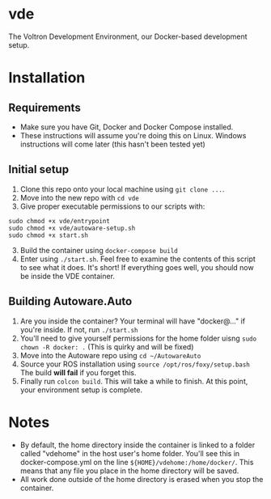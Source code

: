 # vde
The Voltron Development Environment, our Docker-based development setup.

# Installation
## Requirements
- Make sure you have Git, Docker and Docker Compose installed.
- These instructions will assume you're doing this on Linux. Windows instructions will come later (this hasn't been tested yet)

## Initial setup
1. Clone this repo onto your local machine using `git clone ...`.
2. Move into the new repo with `cd vde`
3. Give proper executable permissions to our scripts with:
```
sudo chmod +x vde/entrypoint
sudo chmod +x vde/autoware-setup.sh
sudo chmod +x start.sh
```
3. Build the container using `docker-compose build`
4. Enter using `./start.sh`. Feel free to examine the contents of this script to see what it does. It's short!
If everything goes well, you should now be inside the VDE container.

## Building Autoware.Auto
1. Are you inside the container? Your terminal will have "docker@..." if you're inside. If not, run `./start.sh`
2. You'll need to give yourself permissions for the home folder uisng `sudo chown -R docker: .` (This is quirky and will be fixed)
3. Move into the Autoware repo using `cd ~/AutowareAuto`
4. Source your ROS installation using `source /opt/ros/foxy/setup.bash` The build **will fail** if you forget this.
5. Finally run `colcon build`. This will take a while to finish.
At this point, your environment setup is complete.

# Notes
- By default, the home directory inside the container is linked to a folder called "vdehome" in the host user's home folder. You'll see this in docker-compose.yml on the line `${HOME}/vdehome:/home/docker/`. This means that any file you place in the home directory will be saved.
- All work done outside of the home directory is erased when you stop the container.
